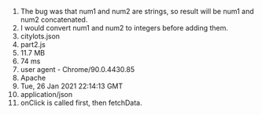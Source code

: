 1. The bug was that num1 and num2 are strings, so result will be num1 and num2 concatenated.
2. I would convert num1 and num2 to integers before adding them. 
3. citylots.json
4. part2.js
5. 11.7 MB
6. 74 ms
7. user agent - Chrome/90.0.4430.85
8. Apache
9. Tue, 26 Jan 2021 22:14:13 GMT
10. application/json
11. onClick is called first, then fetchData.